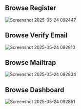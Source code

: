 ## Browse Register
![Screenshot 2025-05-24 092447](https://github.com/user-attachments/assets/6337ccc3-c9a9-4942-8fc5-7691a6d5c7eb)

## Browse Verify Email
![Screenshot 2025-05-24 092810](https://github.com/user-attachments/assets/9e6c982f-3ccb-4375-9c42-1dfa32f9f7b6)

##  Browse Mailtrap
![Screenshot 2025-05-24 092834](https://github.com/user-attachments/assets/c832788b-0f23-4269-92b8-c07c5ad97065)

## Browse Dashboard
![Screenshot 2025-05-24 092851](https://github.com/user-attachments/assets/c49a3581-ffed-4757-b6e3-bf90465b3bb1)
